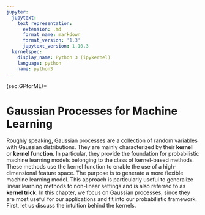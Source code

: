 ```yaml
---
jupyter:
  jupytext:
    text_representation:
      extension: .md
      format_name: markdown
      format_version: '1.3'
      jupytext_version: 1.10.3
  kernelspec:
    display_name: Python 3 (ipykernel)
    language: python
    name: python3
---
```


(sec:GPforML)=
# Gaussian Processes for Machine Learning

Roughly speaking, Gaussian processes are a collection of random variables with Gaussian distributions. They are mainly characterized by their **kernel** or **kernel function**. In particular, they provide the foundation for probabilistic machine learning models belonging to the class of kernel-based methods. These methods use the kernel function to enable the use of a high-dimensional feature space. The purpose is to generate a more flexible machine learning model. This approach is particularly useful to generalize linear learning methods to non-linear settings and is also referred to as **kernel trick**. In this chapter, we focus on Gaussian processes, since they are most useful for our applications and fit into our probabilistic framework. First, let us discuss the intuition behind the kernels.
